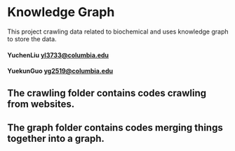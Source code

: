 # Knowledge Graph

This project crawling data related to biochemical and uses knowledge graph to store the data.

#### YuchenLiu yl3733@columbia.edu
#### YuekunGuo yg2519@columbia.edu

## The crawling folder contains codes crawling from websites.

## The graph folder contains codes merging things together into a graph.

